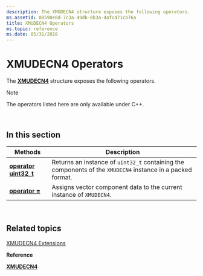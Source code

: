 ```yaml
---
description: The XMUDECN4 structure exposes the following operators.
ms.assetid: 88590e8d-7c3a-49db-8b3a-4afc471cb76a
title: XMUDECN4 Operators
ms.topic: reference
ms.date: 05/31/2018
---
```


# XMUDECN4 Operators

The [**XMUDECN4**](/windows/win32/api/directxpackedvector/ns-directxpackedvector-xmudecn4) structure exposes the following operators.

> [!Note]  
> The operators listed here are only available under C++.

 

## In this section



| Methods                                                             | Description                                                                                                            |
|---------------------------------------------------------------------|------------------------------------------------------------------------------------------------------------------------|
| [**operator uint32\_t**](/windows/win32/api/directxpackedvector/nf-directxpackedvector-xmudecn4-operatoruint32_t)<br/> | Returns an instance of `uint32_t` containing the components of the `XMUDECN4` instance in a packed format. <br/> |
| [**operator =**](xmudecn4-operator-eq.md)<br/>               | Assigns vector component data to the current instance of `XMUDECN4`. <br/>                                       |



 

## Related topics

<dl> <dt>

[XMUDECN4 Extensions](ovw-xmudecn4-extensions.md)
</dt> <dt>

**Reference**
</dt> <dt>

[**XMUDECN4**](/windows/win32/api/directxpackedvector/ns-directxpackedvector-xmudecn4)
</dt> </dl>

 

 
